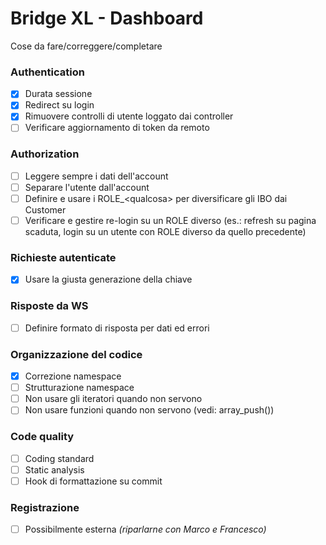 # Bridge XL - Dashboard

Cose da fare/correggere/completare

### Authentication

- [x] Durata sessione
- [x] Redirect su login
- [x] Rimuovere controlli di utente loggato dai controller
- [ ] Verificare aggiornamento di token da remoto

### Authorization

- [ ] Leggere sempre i dati dell'account
- [ ] Separare l'utente dall'account
- [ ] Definire e usare i ROLE_\<qualcosa\> per diversificare gli IBO dai Customer
- [ ] Verificare e gestire re-login su un ROLE diverso (es.: refresh su pagina scaduta, login su un utente con ROLE
  diverso da quello precedente)

### Richieste autenticate

- [x] Usare la giusta generazione della chiave

### Risposte da WS

- [ ] Definire formato di risposta per dati ed errori

### Organizzazione del codice

- [x] Correzione namespace
- [ ] Strutturazione namespace
- [ ] Non usare gli iteratori quando non servono
- [ ] Non usare funzioni quando non servono (vedi: array_push())

### Code quality

- [ ] Coding standard
- [ ] Static analysis
- [ ] Hook di formattazione su commit

### Registrazione

- [ ] Possibilmente esterna _(riparlarne con Marco e Francesco)_
